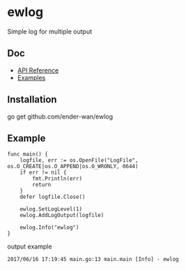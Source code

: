 ewlog
=====

Simple log for multiple output

Doc
-----

- [API Reference](http://godoc.org/github.com/ender-wan/ewlog)
- [Examples](https://godoc.org/github.com/ender-wan/ewlog#example-AddLogOutput)

Installation
-----

go get github.com/ender-wan/ewlog

Example
-----
```
func main() {
    logfile, err := os.OpenFile("LogFile", os.O_CREATE|os.O_APPEND|os.O_WRONLY, 0644)
    if err != nil {
        fmt.Println(err)
        return
    }
    defer logfile.Close()

    ewlog.SetLogLevel(1)
    ewlog.AddLogOutput(logfile)

    ewlog.Info("ewlog")
}

```
 output example
```
2017/06/16 17:19:45 main.go:13 main.main [Info] - ewlog
```
